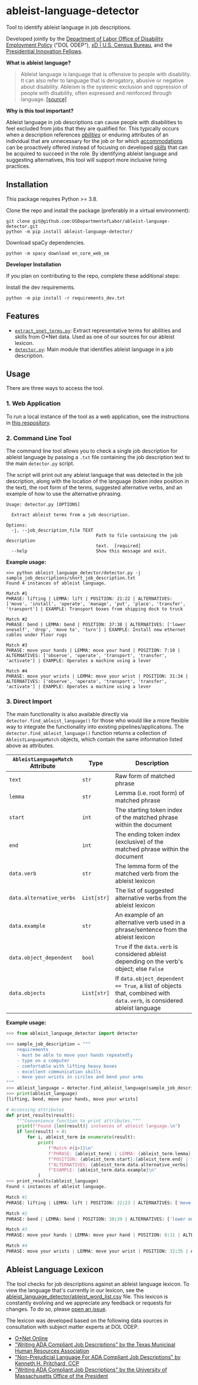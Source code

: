 # ableist-language-detector
Tool to identify ableist language in job descriptions.

Developed jointly by the [Department of Labor Office of Disability Employment Policy](https://www.dol.gov/agencies/odep) ("DOL ODEP"), [xD | U.S. Census Bureau](https://www.xd.gov/), and the [Presidential Innovation Fellows](https://presidentialinnovationfellows.gov/).

**What is ableist language?**

> Ableist language is language that is offensive to people with disability. It can also refer to language that is derogatory, abusive or negative about disability. Ableism is the systemic exclusion and oppression of people with disability, often expressed and reinforced through language. [[source]](https://pwd.org.au/resources/disability-info/language-guide/ableist-language/)

**Why is this tool important?**

Ableist language in job descriptions can cause people with disabilities to feel excluded from jobs that they are qualified for. This typically occurs when a description references [*abilities*](https://www.onetonline.org/find/descriptor/browse/Abilities/) or enduring attributes of an individual that are unnecessary for the job or for which [accommodations](https://askjan.org/) can be proactively offered instead of focusing on developed [*skills*](https://www.onetonline.org/skills/) that can be acquired to succeed in the role. By identifying ableist language and suggesting alternatives, this tool will support more inclusive hiring practices.

## Installation

This package requires Python >= 3.8.

Clone the repo and install the package (preferably in a virtual environment):
```
git clone git@github.com:USDepartmentofLabor/ableist-language-detector.git
python -m pip install ableist-language-detector/
```

Download spaCy dependencies.
```
python -m spacy download en_core_web_sm
```

**Developer Installation**

If you plan on contributing to the repo, complete these additional steps:

Install the dev requirements.

```
python -m pip install -r requirements_dev.txt
```

## Features

* [`extract_onet_terms.py`](ableist_language_detector/extract_terms.py): Extract representative terms for abilities and skills from O*Net data. Used as one of our sources for our ableist lexicon.
* [`detector.py`](ableist_language_detector/detector.py): Main module that identifies ableist language in a job description.

## Usage

There are three ways to access the tool.

### 1. Web Application

To run a local instance of the tool as a web application, see the instructions in [this respository](https://github.com/lujamie/dol-web).

### 2. Command Line Tool

The command line tool allows you to check a single job description for ableist language by passing a `.txt` file containing the job description text to the main `detector.py` script.

The script will print out any ableist language that was detected in the job description, along with the location of the language (token index position in the text), the root form of the terms, suggested alternative verbs, and an example of how to use the alternative phrasing.

```
Usage: detector.py [OPTIONS]

  Extract ableist terms from a job description.

Options:
  -j, --job_description_file TEXT
                                  Path to file containing the job description
                                  text.  [required]
  --help                          Show this message and exit.
```

**Example usage:**

```
>>> python ableist_language_detector/detector.py -j sample_job_descriptions/short_job_description.txt
Found 4 instances of ableist language.

Match #1
PHRASE: lifting | LEMMA: lift | POSITION: 21:22 | ALTERNATIVES: ['move', 'install', 'operate', 'manage', 'put', 'place', 'transfer', 'transport'] | EXAMPLE: Transport boxes from shipping dock to truck

Match #2
PHRASE: bend | LEMMA: bend | POSITION: 37:38 | ALTERNATIVES: ['lower oneself', 'drop', 'move to', 'turn'] | EXAMPLE: Install new ethernet cables under floor rugs

Match #3
PHRASE: move your hands | LEMMA: move your hand | POSITION: 7:10 | ALTERNATIVES: ['observe', 'operate', 'transport', 'transfer', 'activate'] | EXAMPLE: Operates a machine using a lever

Match #4
PHRASE: move your wrists | LEMMA: move your wrist | POSITION: 31:34 | ALTERNATIVES: ['observe', 'operate', 'transport', 'transfer', 'activate'] | EXAMPLE: Operates a machine using a lever
```

### 3. Direct Import

The main functionality is also available directly via `detector.find_ableist_language()` for those who would like a more flexible way to integrate the functionality into existing pipelines/applications. The `detector.find_ableist_language()` function returns a collection of `AbleistLanguageMatch` objects, which contain the same information listed above as attributes.

`AbleistLanguageMatch` Attribute | Type | Description
---- | ---- | -----
`text` | `str` | Raw form of matched phrase
`lemma` | `str` | Lemma (i.e. root form) of matched phrase
`start` | `int` | The starting token index of the matched phrase within the document
`end` | `int` | The ending token index (exclusive) of the matched phrase within the document
`data.verb` | `str` | The lemma form of the matched verb from the ableist lexicon
`data.alternative_verbs` | `List[str]` | The list of suggested alternative verbs from the ableist lexicon
`data.example` | `str` | An example of an alternative verb used in a phrase/sentence from the ableist lexicon
`data.object_dependent` | `bool` | `True` if the `data.verb` is considered ableist depending on the verb's object; else `False`
`data.objects` | `List[str]` | If `data.object_dependent == True`, a list of objects that, combined with `data.verb`, is considered ableist language

**Example usage:**

```python
>>> from ableist_language_detector import detector

>>> sample_job_description = """
    requirements
    - must be able to move your hands repeatedly
    - type on a computer
    - comfortable with lifting heavy boxes
    - excellent communication skills
    - move your wrists in circles and bend your arms
"""
>>> ableist_language = detector.find_ableist_language(sample_job_description)
>>> print(ableist_language)
[lifting, bend, move your hands, move your wrists]

# Accessing attributes
def print_results(result):
    """Convenience function to print attributes."""
    print(f"Found {len(result)} instances of ableist language.\n")
    if len(result) > 0:
        for i, ableist_term in enumerate(result):
            print(
                f"Match #{i+1}\n"
                f"PHRASE: {ableist_term} | LEMMA: {ableist_term.lemma} | "
                f"POSITION: {ableist_term.start}:{ableist_term.end} | "
                f"ALTERNATIVES: {ableist_term.data.alternative_verbs} | "
                f"EXAMPLE: {ableist_term.data.example}\n"
            )
>>> print_results(ableist_language)
Found 4 instances of ableist language.

Match #1
PHRASE: lifting | LEMMA: lift | POSITION: 22:23 | ALTERNATIVES: ['move', 'install', 'operate', 'manage', 'put', 'place', 'transfer', 'transport'] | EXAMPLE: Transport boxes from shipping dock to truck

Match #2
PHRASE: bend | LEMMA: bend | POSITION: 38:39 | ALTERNATIVES: ['lower oneself', 'drop', 'move to', 'turn'] | EXAMPLE: Install new ethernet cables under floor rugs

Match #3
PHRASE: move your hands | LEMMA: move your hand | POSITION: 8:11 | ALTERNATIVES: ['observe', 'operate', 'transport', 'transfer', 'activate'] | EXAMPLE: Operates a machine using a lever

Match #4
PHRASE: move your wrists | LEMMA: move your wrist | POSITION: 32:35 | ALTERNATIVES: ['observe', 'operate', 'transport', 'transfer', 'activate'] | EXAMPLE: Operates a machine using a lever
```

## Ableist Language Lexicon

The tool checks for job descriptions against an ableist language lexicon. To view the language that's currently in our lexicon, see the [ableist_language_detector/ableist_word_list.csv](ableist_language_detector/ableist_word_list.csv) file. This lexicon is constantly evolving and we appreciate any feedback or requests for changes. To do so, please [open an issue](https://github.com/USDepartmentofLabor/ableist-language-detector/issues).

The lexicon was developed based on the following data sources in consultation with subject matter experts at DOL ODEP.

* [O*Net Online](https://www.onetonline.org/)
* ["Writing ADA Compliant Job Descriptions" by the Texas Municipal Human Resources Association](https://tmhra.org/ADAToolkit/5-WriteADA-JobDescrip.pdf)
* ["Non-Prejudicial Language For ADA Compliant Job Descriptions" by Kenneth H. Pritchard, CCP](http://www.thehumanequation.com/en/news_rss/articles/2004/ADALegalJobDescriptions.pdf)
* ["Writing ADA Compliant Job Descriptions" by the University of Massachusetts Office of the President](https://www.umassp.edu/sites/default/files/documents/human-resources/ADA%20job%20descriptions.pdf)
